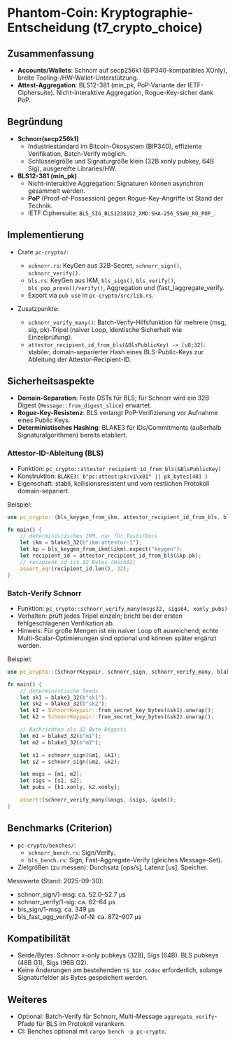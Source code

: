 # Phantom-Coin: Kryptographie-Entscheidung (t7_crypto_choice)

## Zusammenfassung
- **Accounts/Wallets**: Schnorr auf secp256k1 (BIP340-kompatibles XOnly), breite Tooling-/HW-Wallet-Unterstützung.
- **Attest-Aggregation**: BLS12-381 (min_pk, PoP-Variante der IETF-Ciphersuite). Nicht-interaktive Aggregation, Rogue-Key-sicher dank PoP.

## Begründung
- **Schnorr(secp256k1)**
  - Industriestandard im Bitcoin-Ökosystem (BIP340), effiziente Verifikation, Batch-Verify möglich.
  - Schlüsselgröße und Signaturgröße klein (32B xonly pubkey, 64B Sig), ausgereifte Libraries/HW.
- **BLS12-381 (min_pk)**
  - Nicht-interaktive Aggregation: Signaturen können asynchron gesammelt werden.
  - **PoP** (Proof-of-Possession) gegen Rogue-Key-Angriffe ist Stand der Technik.
  - IETF Ciphersuite: `BLS_SIG_BLS12381G2_XMD:SHA-256_SSWU_RO_POP_`.

## Implementierung
- Crate `pc-crypto/`:
  - `schnorr.rs`: KeyGen aus 32B-Secret, `schnorr_sign()`, `schnorr_verify()`.
  - `bls.rs`: KeyGen aus IKM, `bls_sign()`, `bls_verify()`, `bls_pop_prove()/verify()`, Aggregation und (fast_)aggregate_verify.
  - Export via `pub use` in `pc-crypto/src/lib.rs`.

- Zusatzpunkte:
  - `schnorr_verify_many()`: Batch-Verify-Hilfsfunktion für mehrere (msg, sig, pk)-Tripel (naiver Loop, identische Sicherheit wie Einzelprüfung).
  - `attestor_recipient_id_from_bls(&BlsPublicKey) -> [u8;32]`: stabiler, domain-separierter Hash eines BLS-Public-Keys zur Ableitung der Attestor-Recipient-ID.

## Sicherheitsaspekte
- **Domain-Separation**: Feste DSTs für BLS; für Schnorr wird ein 32B Digest (`Message::from_digest_slice`) erwartet.
- **Rogue-Key-Resistenz**: BLS verlangt PoP-Verifizierung vor Aufnahme eines Public Keys.
- **Deterministisches Hashing**: BLAKE3 für IDs/Commitments (außerhalb Signaturalgorithmen) bereits etabliert.

### Attestor-ID-Ableitung (BLS)
- Funktion: `pc_crypto::attestor_recipient_id_from_bls(&BlsPublicKey)`
- Konstruktion: `BLAKE3( b"pc:attest:pk:v1\x01" || pk_bytes[48] )`
- Eigenschaft: stabil, kollisionsresistent und vom restlichen Protokoll domain-separiert.

Beispiel:

```rust
use pc_crypto::{bls_keygen_from_ikm, attestor_recipient_id_from_bls, blake3_32};

fn main() {
    // deterministisches IKM, nur für Tests/Docs
    let ikm = blake3_32(b"ikm-attestor-1");
    let kp = bls_keygen_from_ikm(&ikm).expect("keygen");
    let recipient_id = attestor_recipient_id_from_bls(&kp.pk);
    // recipient_id ist 32 Bytes (Hash32)
    assert_eq!(recipient_id.len(), 32);
}
```

### Batch-Verify Schnorr
- Funktion: `pc_crypto::schnorr_verify_many(msgs32, sigs64, xonly_pubs)`
- Verhalten: prüft jedes Tripel einzeln; bricht bei der ersten fehlgeschlagenen Verifikation ab.
- Hinweis: Für große Mengen ist ein naiver Loop oft ausreichend; echte Multi-Scalar-Optimierungen sind optional und können später ergänzt werden.

Beispiel:

```rust
use pc_crypto::{SchnorrKeypair, schnorr_sign, schnorr_verify_many, blake3_32};

fn main() {
    // deterministische Seeds
    let sk1 = blake3_32(b"sk1");
    let sk2 = blake3_32(b"sk2");
    let k1 = SchnorrKeypair::from_secret_key_bytes(&sk1).unwrap();
    let k2 = SchnorrKeypair::from_secret_key_bytes(&sk2).unwrap();

    // Nachrichten als 32-Byte-Digests
    let m1 = blake3_32(b"m1");
    let m2 = blake3_32(b"m2");

    let s1 = schnorr_sign(&m1, &k1);
    let s2 = schnorr_sign(&m2, &k2);

    let msgs = [m1, m2];
    let sigs = [s1, s2];
    let pubs = [k1.xonly, k2.xonly];

    assert!(schnorr_verify_many(&msgs, &sigs, &pubs));
}
```

## Benchmarks (Criterion)
- `pc-crypto/benches/`:
  - `schnorr_bench.rs`: Sign/Verify.
  - `bls_bench.rs`: Sign, Fast-Aggregate-Verify (gleiches Message-Set).
- Zielgrößen (zu messen): Durchsatz [ops/s], Latenz [us], Speicher.

Messwerte (Stand: 2025-09-30):

- schnorr_sign/1-msg: ca. 52.0–52.7 µs
- schnorr_verify/1-sig: ca. 62–64 µs
- bls_sign/1-msg: ca. 349 µs
- bls_fast_agg_verify/2-of-N: ca. 872–907 µs

## Kompatibilität
- Serde/Bytes: Schnorr x-only pubkeys (32B), Sigs (64B). BLS pubkeys (48B G1), Sigs (96B G2).
- Keine Änderungen am bestehenden `t6_bin_codec` erforderlich, solange Signaturfelder als Bytes gespeichert werden.

## Weiteres
- Optional: Batch-Verify für Schnorr, Multi-Message `aggregate_verify`-Pfade für BLS im Protokoll verankern.
- CI: Benches optional mit `cargo bench -p pc-crypto`.
